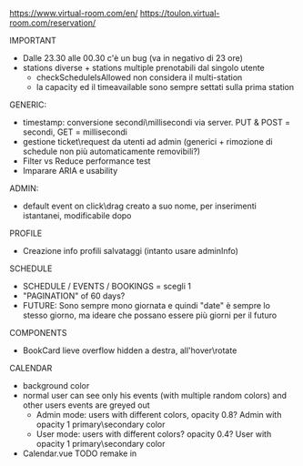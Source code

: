 https://www.virtual-room.com/en/
https://toulon.virtual-room.com/reservation/


IMPORTANT
- Dalle 23.30 alle 00.30 c'è un bug (va in negativo di 23 ore)
- stations diverse + stations multiple prenotabili dal singolo utente
    - checkScheduleIsAllowed non considera il multi-station
    - la capacity ed il timeavailable sono sempre settati sulla prima station

GENERIC:
 - timestamp: conversione secondi\millisecondi via server. PUT & POST = secondi, GET = millisecondi
 - gestione ticket\request da utenti ad admin (generici + rimozione di schedule non più automaticamente removibili?)
 - Filter vs Reduce performance test
 - Imparare ARIA e usability

ADMIN:
 - default event on click\drag creato a suo nome, per inserimenti istantanei, modificabile dopo

PROFILE
 - Creazione info profili salvataggi (intanto usare adminInfo)

SCHEDULE
 - SCHEDULE / EVENTS / BOOKINGS = scegli 1
 - "PAGINATION" of 60 days?
 - FUTURE: Sono sempre mono giornata e quindi "date" è sempre lo stesso giorno, ma ideare che possano essere più giorni per il futuro

COMPONENTS
 - BookCard lieve overflow hidden a destra, all'hover\rotate

CALENDAR
 - background color
 - normal user can see only his events (with multiple random colors) and other users events are greyed out
   - Admin mode: users with different colors, opacity 0.8? Admin with opacity 1 primary\secondary color 
   - User mode: users with different colors? opacity 0.4? User with opacity 1 primary\secondary color
 - Calendar.vue TODO remake in <script SETUP>
 - Fullcalendar eventDurationEditable = false perché non triggera eventAllow
 - dayMaxEvents: true (non dovrebbe servire ma controlla https://fullcalendar.io/docs/dayMaxEvents, magari come comportamento standard interno)

YUP
 - yup.object.test() mi restituisce key vuota, problema nel controllo delle date di yup

FUTURO:
 - sendScheduleRequestMap
   - confirm: è sempre true, sendSchedule viene usato solo al confirm, ma in futuro verrà inviato per salvare le modifiche in corso
     (quindi sarà possibile inviare gli schedule online senza confermare o pagare)
   - useWallet: è sempre true, in futuro l'utente potrà decidere se usare o meno il wallet
 - Forms: usare Timepicker e Datepicker migliori, o splittare type="time" in una select (problema dropdown minuti, che devono riflettere lo step, tipo 00 e 30)
 - Le traduzioni di cose come, esempio, il genere (action => genre-action = azione), i tag, etc, che fare visto che sono custom? Far arrivare dal server la traduzione (con l'icona, il colore, etc)?